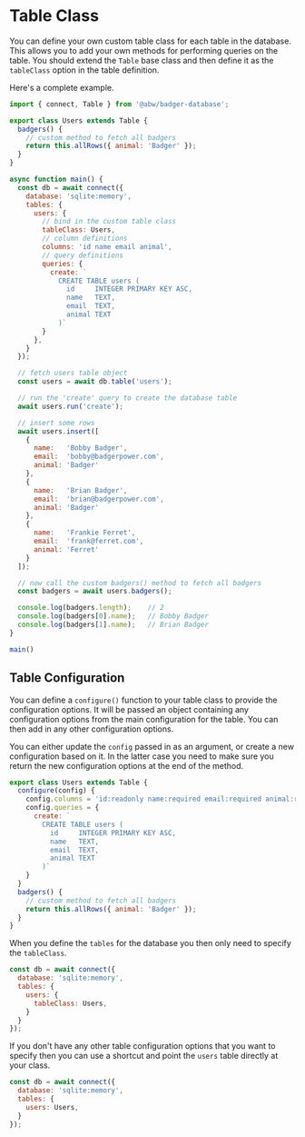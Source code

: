 # Table Class

You can define your own custom table class for each table in the database.
This allows you to add your own methods for performing queries on the table.
You should extend the `Table` base class and then define it as the `tableClass`
option in the table definition.

Here's a complete example.

```js
import { connect, Table } from '@abw/badger-database';

export class Users extends Table {
  badgers() {
    // custom method to fetch all badgers
    return this.allRows({ animal: 'Badger' });
  }
}

async function main() {
  const db = await connect({
    database: 'sqlite:memory',
    tables: {
      users: {
        // bind in the custom table class
        tableClass: Users,
        // column definitions
        columns: 'id name email animal',
        // query definitions
        queries: {
          create: `
            CREATE TABLE users (
              id     INTEGER PRIMARY KEY ASC,
              name   TEXT,
              email  TEXT,
              animal TEXT
            )`
        }
      },
    }
  });

  // fetch users table object
  const users = await db.table('users');

  // run the 'create' query to create the database table
  await users.run('create');

  // insert some rows
  await users.insert([
    {
      name:   'Bobby Badger',
      email:  'bobby@badgerpower.com',
      animal: 'Badger'
    },
    {
      name:   'Brian Badger',
      email:  'brian@badgerpower.com',
      animal: 'Badger'
    },
    {
      name:   'Frankie Ferret',
      email:  'frank@ferret.com',
      animal: 'Ferret'
    }
  ]);

  // now call the custom badgers() method to fetch all badgers
  const badgers = await users.badgers();

  console.log(badgers.length);    // 2
  console.log(badgers[0].name);   // Bobby Badger
  console.log(badgers[1].name);   // Brian Badger
}

main()
```

## Table Configuration

You can define a `configure()` function to your table class
to provide the configuration options.  It will be passed an
object containing any configuration options from the main
configuration for the table.  You can then add in any other
configuration options.

You can either update the `config` passed in as an argument,
or create a new configuration based on it.  In the latter case
you need to make sure you return the new configuration options
at the end of the method.

```js
export class Users extends Table {
  configure(config) {
    config.columns = 'id:readonly name:required email:required animal:required',
    config.queries = {
      create: `
        CREATE TABLE users (
          id     INTEGER PRIMARY KEY ASC,
          name   TEXT,
          email  TEXT,
          animal TEXT
        )`
    }
  }
  badgers() {
    // custom method to fetch all badgers
    return this.allRows({ animal: 'Badger' });
  }
}
```

When you define the `tables` for the database you then only need
to specify the `tableClass`.

```js
const db = await connect({
  database: 'sqlite:memory',
  tables: {
    users: {
      tableClass: Users,
    }
  }
});
```

If you don't have any other table configuration options that you
want to specify then you can use a shortcut and point the `users`
table directly at your class.

```js
const db = await connect({
  database: 'sqlite:memory',
  tables: {
    users: Users,
  }
});
```

